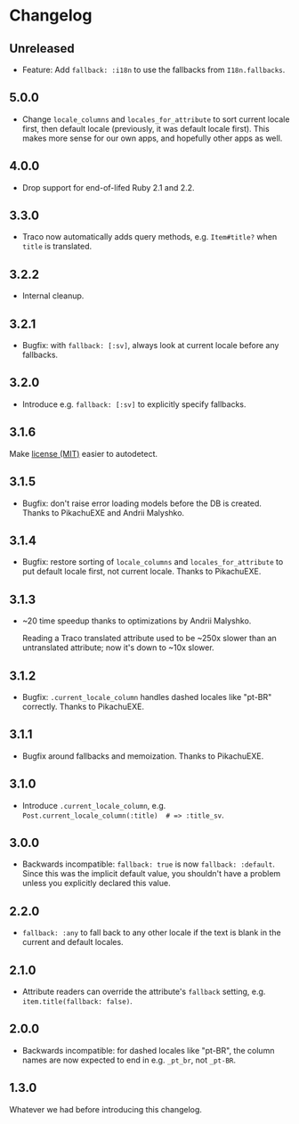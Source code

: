 # Changelog

## Unreleased

* Feature: Add `fallback: :i18n` to use the fallbacks from `I18n.fallbacks`.

## 5.0.0

* Change `locale_columns` and `locales_for_attribute` to sort current locale first, then default locale (previously, it was default locale first). This makes more sense for our own apps, and hopefully other apps as well.

## 4.0.0

* Drop support for end-of-lifed Ruby 2.1 and 2.2.

## 3.3.0

* Traco now automatically adds query methods, e.g. `Item#title?` when `title` is translated.

## 3.2.2

* Internal cleanup.

## 3.2.1

* Bugfix: with `fallback: [:sv]`, always look at current locale before any fallbacks.

## 3.2.0

* Introduce e.g. `fallback: [:sv]` to explicitly specify fallbacks.

## 3.1.6

Make [license (MIT)](LICENSE.txt) easier to autodetect.

## 3.1.5

* Bugfix: don't raise error loading models before the DB is created. Thanks to PikachuEXE and Andrii Malyshko.

## 3.1.4

* Bugfix: restore sorting of `locale_columns` and `locales_for_attribute` to put default locale first, not current locale. Thanks to PikachuEXE.

## 3.1.3

 * ~20 time speedup thanks to optimizations by Andrii Malyshko.

   Reading a Traco translated attribute used to be ~250x slower than an untranslated attribute; now it's down to ~10x slower.

## 3.1.2

* Bugfix: `.current_locale_column` handles dashed locales like "pt-BR" correctly. Thanks to PikachuEXE.

## 3.1.1

* Bugfix around fallbacks and memoization. Thanks to PikachuEXE.

## 3.1.0

* Introduce `.current_locale_column`, e.g. `Post.current_locale_column(:title)  # => :title_sv`.

## 3.0.0

* Backwards incompatible: `fallback: true` is now `fallback: :default`. Since this was the implicit default value, you shouldn't have a problem unless you explicitly declared this value.

## 2.2.0

* `fallback: :any` to fall back to any other locale if the text is blank in the current and default locales.

## 2.1.0

* Attribute readers can override the attribute's `fallback` setting, e.g. `item.title(fallback: false)`.

## 2.0.0

* Backwards incompatible: for dashed locales like "pt-BR", the column names are now expected to end in e.g. `_pt_br`, not `_pt-BR`.

## 1.3.0

Whatever we had before introducing this changelog.
